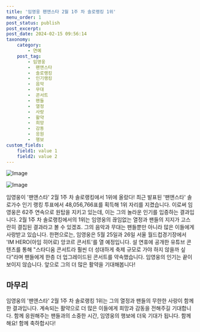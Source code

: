 ```yaml
---
title: '임영웅 팬앤스타 2월 1주 차 솔로랭킹 1위'
menu_order: 1
post_status: publish
post_excerpt: 
post_date: 2024-02-15 09:56:14
taxonomy:
    category:
        - 연예
    post_tag:
        - 임영웅
        -  팬앤스타
        -  솔로랭킹
        -  인기랭킹
        -  음악
        -  무대
        -  콘서트
        -  팬들
        -  열정
        -  사랑
        -  활약
        -  희망
        -  감동
        -  응원
        -  행보
custom_fields:
    field1: value 1
    field2: value 2
---
```


![Image](https://mimgnews.pstatic.net/image/311/2024/02/13/0001690873_001_20240213085101323.jpg?type=w540)

![Image](https://ssl.pstatic.net/mimgnews/image/311/2024/02/13/0001690873_002_20240213085101378.jpg?type=w540)

임영웅이 '팬앤스타' 2월 1주 차 솔로랭킹에서 1위에 올랐다! 최근 발표된 '팬앤스타' 솔로가수 인기 랭킹 투표에서 48,056,766표를 획득해 1위 자리를 지켰습니다. 이로써 임영웅은 62주 연속으로 원탑을 지키고 있는데, 이는 그의 놀라운 인기를 입증하는 결과입니다.
2월 1주 차 솔로랭킹에서의 1위는 임영웅의 끊임없는 열정과 팬들의 지지가 고스란히 결집된 결과라고 볼 수 있겠죠. 그의 음악과 무대는 팬들뿐만 아니라 많은 이들에게 사랑받고 있습니다.
한편으로는, 임영웅은 5월 25일과 26일 서울 월드컵경기장에서 'IM HERO(아임 히어로) 앙코르 콘서트'를 열 예정입니다. 설 연휴에 공개한 유튜브 콘텐츠를 통해 "스타디움 콘서트라 훨씬 더 성대하게 축제 규모로 가야 하지 않을까 싶다"라며 팬들에게 한층 더 업그레이드된 콘서트를 약속했습니다.
임영웅의 인기는 끝이 보이지 않습니다. 앞으로 그의 더 많은 활약을 기대해봅니다!
## 마무리
임영웅의 '팬앤스타' 2월 1주 차 솔로랭킹 1위는 그의 열정과 팬들의 무한한 사랑이 함께한 결과입니다. 계속되는 활약으로 더 많은 이들에게 희망과 감동을 전해주길 기대합니다. 함께 응원해주는 팬들과의 소중한 시간, 임영웅의 행보에 더욱 기대가 됩니다. 함께해요! 함께 축하합시다!
